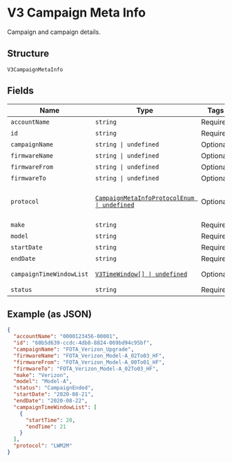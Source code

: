 
# V3 Campaign Meta Info

Campaign and campaign details.

## Structure

`V3CampaignMetaInfo`

## Fields

| Name | Type | Tags | Description |
|  --- | --- | --- | --- |
| `accountName` | `string` | Required | Account identifier. |
| `id` | `string` | Required | Campaign identifier. |
| `campaignName` | `string \| undefined` | Optional | Campaign name. |
| `firmwareName` | `string \| undefined` | Optional | Firmware name. |
| `firmwareFrom` | `string \| undefined` | Optional | Old firmware version. |
| `firmwareTo` | `string \| undefined` | Optional | New software version. |
| `protocol` | [`CampaignMetaInfoProtocolEnum \| undefined`](../../doc/models/campaign-meta-info-protocol-enum.md) | Optional | Firmware protocol. Valid values include: LWM2M, OMD-DM.<br>**Default**: `CampaignMetaInfoProtocolEnum.LWM2m` |
| `make` | `string` | Required | Device make. |
| `model` | `string` | Required | Device model. |
| `startDate` | `string` | Required | Campaign start date. |
| `endDate` | `string` | Required | Campaign end date. |
| `campaignTimeWindowList` | [`V3TimeWindow[] \| undefined`](../../doc/models/v3-time-window.md) | Optional | List of allowed campaign time windows. |
| `status` | `string` | Required | Firmware upgrade status. |

## Example (as JSON)

```json
{
  "accountName": "0000123456-00001",
  "id": "60b5d639-ccdc-4db8-8824-069bd94c95bf",
  "campaignName": "FOTA_Verizon_Upgrade",
  "firmwareName": "FOTA_Verizon_Model-A_02To03_HF",
  "firmwareFrom": "FOTA_Verizon_Model-A_00To01_HF",
  "firmwareTo": "FOTA_Verizon_Model-A_02To03_HF",
  "make": "Verizon",
  "model": "Model-A",
  "status": "CampaignEnded",
  "startDate": "2020-08-21",
  "endDate": "2020-08-22",
  "campaignTimeWindowList": [
    {
      "startTime": 20,
      "endTime": 21
    }
  ],
  "protocol": "LWM2M"
}
```

